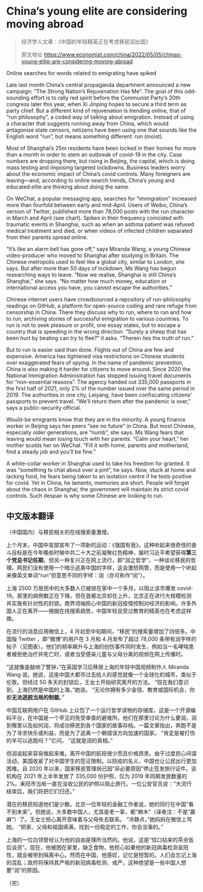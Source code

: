 # China’s young elite are considering moving abroad

> 经济学人文章：《中国的年轻精英正在考虑移民润出国》
>
> 原文地址 <https://www.economist.com/china/2022/05/05/chinas-young-elite-are-considering-moving-abroad>

Online searches for words related to emigrating have spiked

Late last month China’s central propaganda department announced a new campaign:
“The Strong Nation’s Rejuvenation Has Me”. The goal of this odd-sounding effort
is to rally red spirit before the Communist Party’s 20th congress later this
year, when Xi Jinping hopes to secure a third term as party chief. But a
different kind of rejuvenation is trending online, that of “run philosophy”, a
coded way of talking about emigration. Instead of using a character that
suggests running away from China, which would antagonise state censors, netizens
have been using one that sounds like the English word “run”, but means something
different: run (moist).

Most of Shanghai’s 25m residents have been locked in their homes for more than a
month in order to stem an outbreak of covid-19 in the city. Case numbers are
dropping there, but rising in Beijing, the capital, which is doing mass testing
and imposing targeted lockdowns. Business leaders worry about the economic
impact of China’s covid controls. Many foreigners are leaving—and, according to
online search trends, China’s young and educated elite are thinking about doing
the same.

On WeChat, a popular messaging app, searches for “immigration” increased more
than fourfold between early and mid-April. Users of Weibo, China’s version of
Twitter, published more than 78,000 posts with the run character in March and
April (see chart). Spikes in their frequency coincided with traumatic events in
Shanghai, such as when an asthma patient was refused medical treatment and died,
or when videos of infected children separated from their parents spread online.

“It’s like an alarm bell has gone off,” says Miranda Wang, a young Chinese
video-producer who moved to Shanghai after studying in Britain. The Chinese
metropolis used to feel like a global city, similar to London, she says. But
after more than 50 days of lockdown, Ms Wang has begun researching ways to
leave. “Now we realise, Shanghai is still China’s Shanghai,” she says. “No
matter how much money, education or international access you have, you cannot
escape the authorities.”

Chinese internet users have crowdsourced a repository of run-philosophy readings
on GitHub, a platform for open-source coding and rare refuge from censorship in
China. There they discuss why to run, where to run and how to run, archiving
stories of successful emigration to various countries. To run is not to seek
pleasure or profit, one essay states, but to escape a country that is speeding
in the wrong direction. “Surely a sheep that has been hurt by beating can try to
flee?” it asks. “Therein lies the truth of run.”

But to run is easier said than done. Flights out of China are few and expensive.
America has tightened visa restrictions on Chinese students over exaggerated
fears of spying. In the name of pandemic prevention, China is also making it
harder for citizens to move around. Since 2020 the National Immigration
Administration has stopped issuing travel documents for “non-essential reasons”.
The agency handed out 335,000 passports in the first half of 2021, only 2% of
the number issued over the same period in 2019. The authorities in one city,
Leiyang, have been confiscating citizens’ passports to prevent travel. “We’ll
return them after the pandemic is over,” says a public-security official.

Would-be emigrants know that they are in the minority. A young finance worker in
Beijing says her peers “see no future” in China. But most Chinese, especially
older generations, are “numb”, she says. Ms Wang fears that leaving would mean
losing touch with her parents. “Calm your heart,” her mother scolds her on
WeChat. “Fill it with home, parents and motherland, find a steady job and you’ll
be fine.”

A white-collar worker in Shanghai used to take his freedom for granted. It was
“something to chat about over a pint”, he says. Now, stuck at home and lacking
food, he fears being taken to an isolation centre if he tests positive for
covid. Yet in China, he laments, memories are short. People will forget about
the chaos in Shanghai; the government will maintain its strict covid controls.
Such despair is why some Chinese are looking to run.

## 中文版本翻译

（中国国内）与移民相关的在线搜索量激增。

上个月末，中国中宣部宣布了一项新的运动：《强国有我》。这种听起来很奇怪的奋斗目标是在今年晚些时候中共二十大之前凝聚红色精神，届时习近平希望获得**第三个党总书记任期**。但另一种复兴正在网上流行，即“润之哲学”，一种谈论移民的哲理。网民们没有使用一个暗示逃离中国的字样，这会激怒网管，而是使用一个听起来像英文单词“run”但意思不同的字样：润（亦可称作“闰”）。

上海 2500 万居民中的大多数人已被锁在家中一个多月，以阻止该市爆发 covid-19。那里的病例数正在下降，但在首都北京却在上升，北京正在进行大规模检测并实施有针对性的封锁。商界领袖担心中国的新冠疫情控制对经济的影响。许多外国人正在离开——根据在线搜索趋势，中国年轻且受过教育的精英也在考虑这样做。

在流行的消息应用微信上，4 月初至中旬期间，“移民”的搜索量增加了四倍多。中国版 Twitter ，即“微博”的用户在 3 月和 4 月发布了超过 78,000 条带有润字样的帖子（见图表）。他们的频率飙升与上海的创伤事件同时发生，例如当一名哮喘患者被拒绝治疗并死亡时，或者当受感染儿童与父母分离的视频在网上传播时。

“这就像是敲响了警钟，”在英国学习后移居上海的年轻中国视频制作人 Miranda Wang 说。她说，这座中国大都市过去给人的感觉就像一个全球化的城市，类似于伦敦。但经过 50 多天的封锁后，王女士开始研究离开的方法。 “现在我们意识到，上海仍然是中国的上海，”她说。 “无论你拥有多少金钱、教育或国际机会，你都**无法逃脱当局的制裁**。”

中国互联网用户在 GitHub 上众包了一个运行哲学读物的存储库，这是一个开源编码平台，在中国是一个罕见的免受审查的避难所。他们在那里讨论为什么要润，润到哪里以及如何润，将成功移民到各个国家的故事存档。一篇文章指出，奔跑不是为了寻求快乐或利益，而是为了逃离一个朝错误方向加速的国家。 “肯定是被打伤的羊可以逃跑吗？”它问。 “这就是润的真相。”

但润说起来容易做起来难。离开中国的航班很少而且价格昂贵。由于过度担心间谍活动，美国收紧了对中国学生的签证限制。以防疫的名义，中国也让公民出行更加困难。自 2020 年以来，国家移民管理局已因“非必要原因”停止签发旅行证件。该机构在 2021 年上半年发放了 335,000 份护照，仅为 2019 年同期发放数量的 2%。耒阳市当局一直在没收公民的护照以阻止旅行。一位公安官员说：“大流行结束后，我们将把它们归还。”

潜在的移民知道他们是少数。北京一位年轻的金融工作者说，她的同行在中国“看不到未来”。但她说，大多数中国人，尤其是老一辈，都“麻木”（译者注：不是“赢麻”）了。王女士担心离开意味着与父母失去联系。 “冷静点，”她妈妈在微信上骂她。 “把家、父母和祖国填满，找到一份稳定的工作，你会没事的。”

上海的一位白领曾经认为他的自由是理所当然的。他说，这是“信口拈来的茶余饭后谈资”。现在，他被困在家里，缺乏食物，他担心如果他的新冠病毒检测呈阳性，就会被带到隔离中心。然而在中国，他感叹，记忆是短暂的。人们会忘记上海的混乱；政府将保持其严格的新冠病毒检测、戒严。这种绝望是一些中国人想要“润”的原因。

（完）

